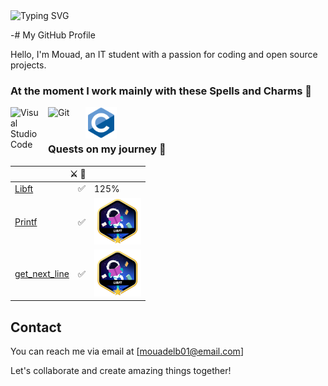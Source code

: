 <img src="https://readme-typing-svg.demolab.com?font=Press+Start+2P&pause=1000&color=07F700&background=000000&width=435&lines=Hello+World!" alt="Typing SVG" />
<br>


-# My GitHub Profile

Hello, I'm Mouad, an IT student with a passion for coding and open source projects.



### At the moment I work mainly with these Spells and Charms 🔮
<img align="left" alt="Visual Studio Code" width="50px" src="https://cdn.jsdelivr.net/gh/devicons/devicon/icons/vscode/vscode-original.svg" style="padding-right:10px;" />
<img align="left" alt="Git" width="50px" src="https://cdn.jsdelivr.net/gh/devicons/devicon/icons/git/git-original.svg" style="padding-right:10px;" />
<img align="left" alt="C" width="50px" src="https://github.com/devicons/devicon/blob/master/icons/c/c-original.svg" style="padding-right:10px;" />
<br>
<br>

### Quests on my journey 📜
<table>
    <thead>
        <tr>
            <th colspan="3"> ⚔️ 🐉 </th> 
        </tr>
    </thead>
    <tbody>
         <tr>
            <td><a href="https://github.com/mouadelbh/libft">Libft</td>
            <td> ✅ </td>
            <td>125%</td>
        </tr>
        <tr>
            <td><a href="https://github.com/mouadelbh/Printf">Printf</td>
            <td> ✅ </td>
            <td><a href="https://github.com/mouadelbh/Printf"><img src="https://github.com/Mkfayoub/42-libft/blob/main/libft-bonus.png" alt="libft" width="75"/></a></td>
        </tr>
        <tr>
            <td><a href="https://github.com/mouadelbh/get_next_line">get_next_line</td>
            <td> ✅ </td>
            <td><a href="https://github.com/mouadelbh/get_next_line"><img src="https://github.com/Mkfayoub/42-libft/blob/main/libft-bonus.png" alt="libft" width="75"/></a></td>
        </tr>
</table>

## Contact

You can reach me via email at [mouadelb01@email.com]

Let's collaborate and create amazing things together!
